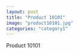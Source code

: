 ```yaml
---
layout: post
title: "Product 10101"
image: "product10101.jpg"
categories: "category1"
---
```

Product 10101

